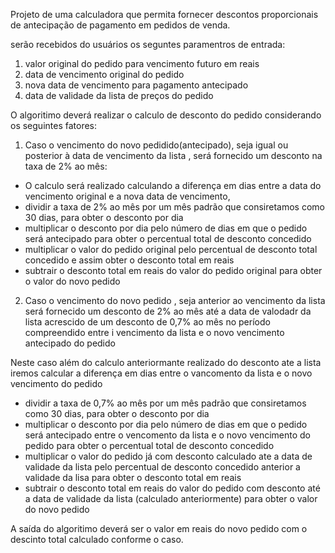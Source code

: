Projeto de uma  calculadora que permita fornecer descontos proporcionais de antecipação de pagamento em pedidos de venda.

 serão recebidos do usuários os seguntes paramentros de entrada:
 1. valor original do pedido para vencimento futuro em reais
 2. data de vencimento original do pedido
 3. nova data de vencimento para pagamento antecipado
 4. data de validade da lista de preços do pedido

O algoritimo deverá realizar o calculo de desconto do pedido considerando os seguintes fatores:

1. Caso o vencimento do novo pedidido(antecipado), seja  igual ou posterior  à data de vencimento da lista , será fornecido um desconto na taxa de 2% ao mês:

- O calculo será realizado calculando  a diferença em dias entre a data do vencimento original e a nova data de vencimento,
- dividir a taxa de 2% ao mês por um mês padrão que consiretamos como 30 dias, para obter o desconto por dia
- multiplicar o desconto por dia pelo número de dias em que o pedido será antecipado para obter o percentual total de desconto concedido
- multiplicar o valor do pedido original pelo percentual de  desconto total concedido e assim obter o desconto total em reais
- subtrair o desconto total em reais do valor do pedido original para obter o valor do novo pedido

2. Caso o vencimento do novo pedido , seja anterior ao vencimento da lista será fornecido um desconto de 2% ao mês até a data de valodadr da lista acrescido de um desconto de 0,7% ao mês no período compreendido entre i vencimento da lista e o novo vencimento antecipado do pedido

Neste caso além do calculo anteriormante realizado do desconto ate a lista iremos calcular a diferença em dias entre o vancomento da lista e o novo vencimento do pedido
- dividir a taxa de 0,7% ao mês por um mês padrão que consiretamos como 30 dias, para obter o desconto por dia
- multiplicar o desconto por dia pelo número de dias em que o pedido será antecipado entre o vencomento da lista e o novo vencimento do pedido  para obter o percentual total de desconto concedido
- multiplicar o valor do pedido já com desconto calculado ate a data de validade da lista pelo percentual de  desconto concedido  anterior a validade da lisa para obter o desconto total em reais
- subtrair o desconto total em reais do valor do pedido com desconto até a data de validade da lista (calculado anteriormente) para obter o valor do novo pedido

A saída do algoritimo deverá ser o valor em reais do novo pedido com o descinto total calculado conforme o caso.